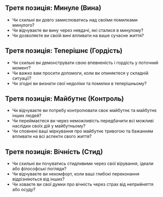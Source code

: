 ## Третя позиція: Минуле (Вина)
- Чи схильні ви довго замислюватись над своїми помилками минулого?
- Чи відчуваєте ви вину через невдачі, які сталися в минулому?
- Чи дозволяєте ви своїй вині впливати на ваше сучасне життя?

## Третя позиція: Теперішнє (Гордість)
- Чи схильні ви демонструвати свою впевненість і гордість у поточний момент?
- Чи важко вам просити допомоги, коли ви опиняєтеся у складній ситуації?
- Чи згодні ви визнати свої недоліки та помилки в теперішньому?

## Третя позиція: Майбутнє (Контроль)
- Чи відчуваєте ви потребу контролювати своє майбутнє та майбутнє інших людей?
- Чи переймаєтеся ви через неможливість передбачити всі можливі наслідки своїх дій у майбутньому?
- Чи сповнені ваші міркування про майбутнє тривогою та бажанням впливати на всі аспекти свого життя?

## Третя позиція: Вічність (Стид)
- Чи схильні ви почуватись стидливими через свої вірування, ідеали або філософські погляди?
- Чи відчуваєте ви некомфорт, коли ваші глибокі переконання відрізняються від інших?
- Чи ховаєте ви свої думки про вічність через страх від неприйняття або осуду?
